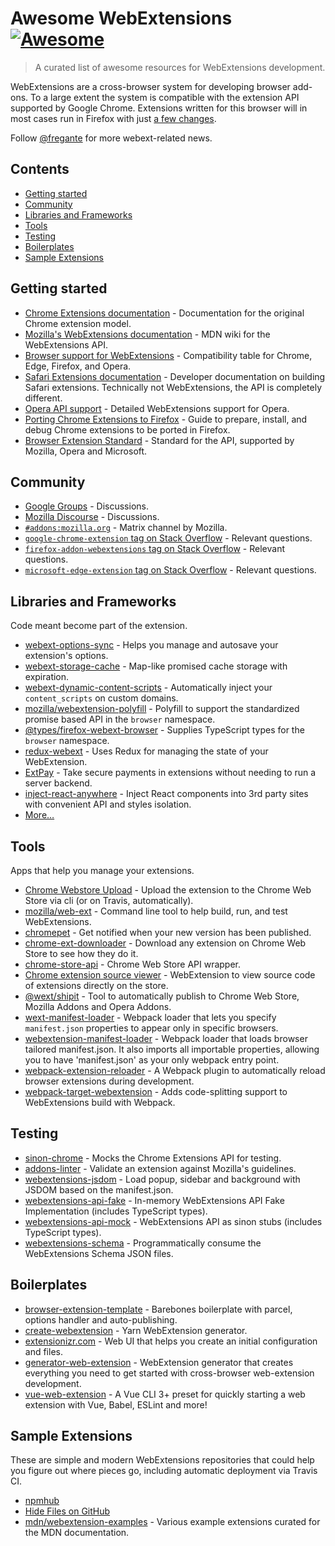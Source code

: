 # Awesome WebExtensions [![Awesome](https://awesome.re/badge.svg)](https://awesome.re)

> A curated list of awesome resources for WebExtensions development.

WebExtensions are a cross-browser system for developing browser add-ons. To a large extent the system is compatible with the extension API supported by Google Chrome. Extensions written for this browser will in most cases run in Firefox with just [a few changes](https://developer.mozilla.org/en-US/Add-ons/WebExtensions/Porting_a_Google_Chrome_extension).

Follow [@fregante](https://fregante.com) for more webext-related news.

## Contents

- [Getting started](#getting-started)
- [Community](#community)
- [Libraries and Frameworks](#libraries-and-frameworks)
- [Tools](#tools)
- [Testing](#testing)
- [Boilerplates](#boilerplates)
- [Sample Extensions](#sample-extensions)

## Getting started

- [Chrome Extensions documentation](https://developer.chrome.com/docs/extensions/reference) - Documentation for the original Chrome extension model.
- [Mozilla's WebExtensions documentation](https://developer.mozilla.org/en-US/Add-ons/WebExtensions) - MDN wiki for the WebExtensions API.
- [Browser support for WebExtensions](https://developer.mozilla.org/en-US/Add-ons/WebExtensions/Browser_support_for_JavaScript_APIs) - Compatibility table for Chrome, Edge, Firefox, and Opera.
- [Safari Extensions documentation](https://developer.apple.com/safari/extensions/) - Developer documentation on building Safari extensions. Technically not WebExtensions, the API is completely different.
- [Opera API support](https://dev.opera.com/extensions/apis/) - Detailed WebExtensions support for Opera.
- [Porting Chrome Extensions to Firefox](https://extensionworkshop.com/documentation/develop/porting-a-google-chrome-extension) - Guide to prepare, install, and debug Chrome extensions to be ported in Firefox.
- [Browser Extension Standard](https://browserext.github.io/browserext/) - Standard for the API, supported by Mozilla, Opera and Microsoft.

## Community

- [Google Groups](https://groups.google.com/a/chromium.org/forum/#!forum/chromium-extensions) - Discussions.
- [Mozilla Discourse](https://discourse.mozilla.org/c/add-ons) - Discussions.
- [`#addons:mozilla.org`](https://matrix.to/#/#addons:mozilla.org) - Matrix channel by Mozilla.
- [`google-chrome-extension` tag on Stack Overflow](https://stackoverflow.com/questions/tagged/google-chrome-extension) - Relevant questions.
- [`firefox-addon-webextensions` tag on Stack Overflow](https://stackoverflow.com/questions/tagged/firefox-addon-webextensions) - Relevant questions.
- [`microsoft-edge-extension` tag on Stack Overflow](https://stackoverflow.com/questions/tagged/microsoft-edge-extension) - Relevant questions.

## Libraries and Frameworks

Code meant become part of the extension.

- [webext-options-sync](https://github.com/fregante/webext-options-sync) - Helps you manage and autosave your extension's options.
- [webext-storage-cache](https://github.com/fregante/webext-storage-cache) - Map-like promised cache storage with expiration.
- [webext-dynamic-content-scripts](https://github.com/fregante/webext-dynamic-content-scripts) - Automatically inject your `content_scripts` on custom domains.
- [mozilla/webextension-polyfill](https://github.com/mozilla/webextension-polyfill) - Polyfill to support the standardized promise based API in the `browser` namespace.
- [@types/firefox-webext-browser](https://www.npmjs.com/package/@types/firefox-webext-browser) - Supplies TypeScript types for the `browser` namespace.
- [redux-webext](https://github.com/ivantsov/redux-webext) - Uses Redux for managing the state of your WebExtension.
- [ExtPay](https://github.com/Glench/ExtPay) - Take secure payments in extensions without needing to run a server backend.
- [inject-react-anywhere](https://github.com/OlegWock/inject-react-anywhere) - Inject React components into 3rd party sites with convenient API and styles isolation.
- [More…](https://github.com/fregante/webext-fun)

## Tools

Apps that help you manage your extensions.

- [Chrome Webstore Upload](https://github.com/fregante/chrome-webstore-upload-cli) - Upload the extension to the Chrome Web Store via cli (or on Travis, automatically).
- [mozilla/web-ext](https://github.com/mozilla/web-ext) - Command line tool to help build, run, and test WebExtensions.
- [chromepet](https://github.com/ZenHubIO/chromepet) - Get notified when your new version has been published.
- [chrome-ext-downloader](https://github.com/jiripospisil/chrome-ext-downloader) - Download any extension on Chrome Web Store to see how they do it.
- [chrome-store-api](https://github.com/acvetkov/chrome-store-api) - Chrome Web Store API wrapper.
- [Chrome extension source viewer](https://github.com/Rob--W/crxviewer) - WebExtension to view source code of extensions directly on the store.
- [@wext/shipit](https://github.com/LinusU/wext-shipit) - Tool to automatically publish to Chrome Web Store, Mozilla Addons and Opera Addons.
- [wext-manifest-loader](https://github.com/abhijithvijayan/wext-manifest-loader) - Webpack loader that lets you specify `manifest.json` properties to appear only in specific browsers.
- [webextension-manifest-loader](https://github.com/jsmnbom/webextension-manifest-loader) - Webpack loader that loads browser tailored manifest.json. It also imports all importable properties, allowing you to have 'manifest.json' as your only webpack entry point.
- [webpack-extension-reloader](https://github.com/rubenspgcavalcante/webpack-extension-reloader) - A Webpack plugin to automatically reload browser extensions during development.
- [webpack-target-webextension](https://github.com/awesome-webextension/webpack-target-webextension) - Adds code-splitting support to WebExtensions build with Webpack.

## Testing

- [sinon-chrome](https://github.com/acvetkov/sinon-chrome) - Mocks the Chrome Extensions API for testing.
- [addons-linter](https://github.com/mozilla/addons-linter) - Validate an extension against Mozilla's guidelines.
- [webextensions-jsdom](https://github.com/stoically/webextensions-jsdom) - Load popup, sidebar and background with JSDOM based on the manifest.json.
- [webextensions-api-fake](https://github.com/stoically/webextensions-api-fake) - In-memory WebExtensions API Fake Implementation (includes TypeScript types).
- [webextensions-api-mock](https://github.com/stoically/webextensions-api-mock) - WebExtensions API as sinon stubs (includes TypeScript types).
- [webextensions-schema](https://github.com/stoically/webextensions-schema) - Programmatically consume the WebExtensions Schema JSON files.

## Boilerplates

- [browser-extension-template](https://github.com/fregante/browser-extension-template) - Barebones boilerplate with parcel, options handler and auto-publishing.
- [create-webextension](https://github.com/rpl/create-webextension) - Yarn WebExtension generator.
- [extensionizr.com](https://extensionizr.com) - Web UI that helps you create an initial configuration and files.
- [generator-web-extension](https://github.com/webextension-toolbox/generator-web-extension) - WebExtension generator that creates everything you need to get started with cross-browser web-extension development.
- [vue-web-extension](https://github.com/Kocal/vue-web-extension) - A Vue CLI 3+ preset for quickly starting a web extension with Vue, Babel, ESLint and more!

## Sample Extensions

These are simple and modern WebExtensions repositories that could help you figure out where pieces go, including automatic deployment via Travis CI.

- [npmhub](https://github.com/npmhub/npmhub)
- [Hide Files on GitHub](https://github.com/sindresorhus/hide-files-on-github)
- [mdn/webextension-examples](https://github.com/mdn/webextensions-examples) - Various example extensions curated for the MDN documentation.
